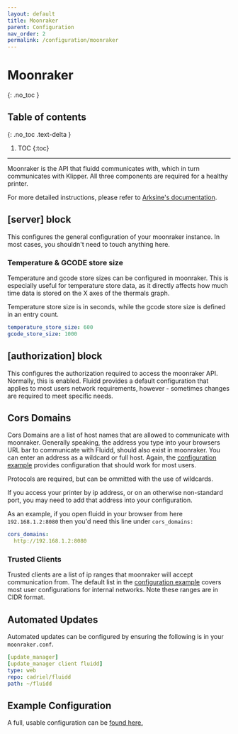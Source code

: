 ```yaml
---
layout: default
title: Moonraker
parent: Configuration
nav_order: 2
permalink: /configuration/moonraker
---
```


# Moonraker
{: .no_toc }

## Table of contents
{: .no_toc .text-delta }

1. TOC
{:toc}

---

Moonraker is the API that fluidd communicates with, which in turn communicates with Klipper.
All three components are required for a healthy printer.

For more detailed instructions, please refer to [Arksine's documentation](https://github.com/Arksine/moonraker/blob/master/docs/installation.md).

## [server] block

This configures the general configuration of your moonraker instance. In most
cases, you shouldn't need to touch anything here.

### Temperature & GCODE store size

Temperature and gcode store sizes can be configured in moonraker.
This is especially useful for temperature store data, as it
directly affects how much time data is stored on the X axes of
the thermals graph.

Temperature store size is in seconds, while the gcode store size is defined
in an entry count.

```yaml
temperature_store_size: 600
gcode_store_size: 1000
```

## [authorization] block

This configures the authorization required to access the moonraker API.
Normally, this is enabled. Fluidd provides a default configuration that
applies to most users network requirements, however - sometimes changes are
required to meet specific needs.

## Cors Domains

Cors Domains are a list of host names that are allowed to communicate with
moonraker. Generally speaking, the address you type into your browsers URL bar
to communicate with Fluidd, should also exist in moonraker.
You can enter an address as a wildcard or full host. Again, the
[configuration example](/configuration/moonraker_conf) provides configuration that should work
for most users.

Protocols are required, but can be ommitted with the use of wildcards.

If you access your printer by ip address, or on an otherwise non-standard port,
you may need to add that address into your configuration.

As an example, if you open fluidd in your browser from here `192.168.1.2:8080`
then you'd need this line under `cors_domains:`

```yaml
cors_domains:
  http://192.168.1.2:8080
```

### Trusted Clients

Trusted clients are a list of ip ranges that moonraker will accept communication
from. The default list in the [configuration example](/configuration/moonraker_conf) covers
most user configurations for internal networks. Note these ranges are in CIDR
format.

## Automated Updates

Automated updates can be configured by ensuring the following is in your
`moonraker.conf`.

```yaml
[update_manager]
[update_manager client fluidd]
type: web
repo: cadriel/fluidd
path: ~/fluidd
```

## Example Configuration

A full, usable configuration can be [found here.](/configuration/moonraker_conf)

